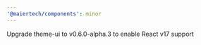 ```yaml
---
'@maiertech/components': minor
---
```


Upgrade theme-ui to v0.6.0-alpha.3 to enable React v17 support
